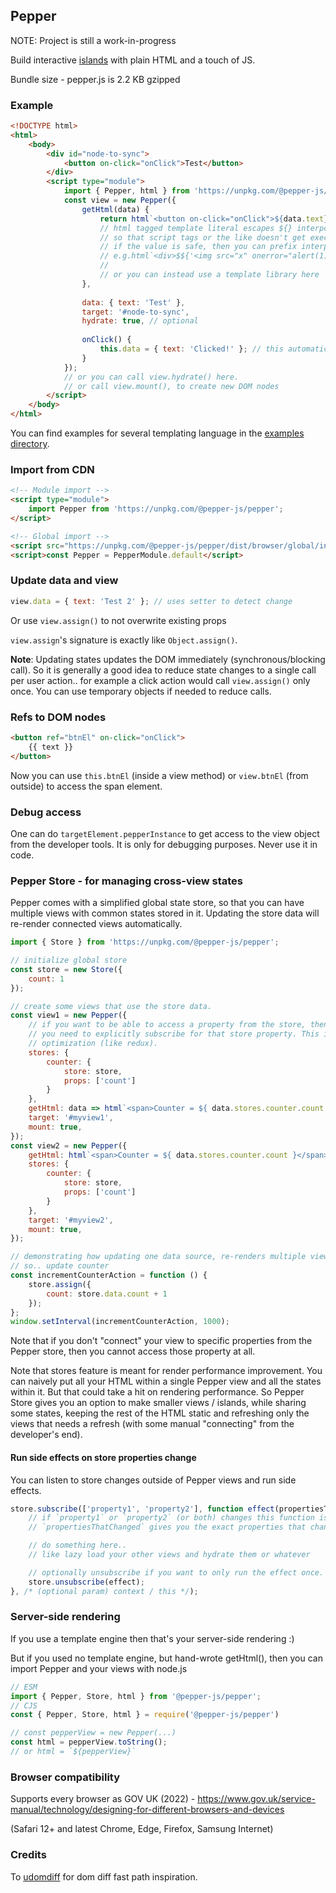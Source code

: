 ## Pepper

NOTE: Project is still a work-in-progress

Build interactive [islands](https://jasonformat.com/islands-architecture/) with plain HTML and a touch of JS.

Bundle size - pepper.js is 2.2 KB gzipped

### Example

```html
<!DOCTYPE html>
<html>
    <body>
        <div id="node-to-sync">
            <button on-click="onClick">Test</button>
        </div>
        <script type="module">
            import { Pepper, html } from 'https://unpkg.com/@pepper-js/pepper';
            const view = new Pepper({
                getHtml(data) {
                    return html`<button on-click="onClick">${data.text}</button>`;
                    // html tagged template literal escapes ${} interpolations and returns a string
                    // so that script tags or the like doesn't get executed.
                    // if the value is safe, then you can prefix interpolation by a $ sign,
                    // e.g.html`<div>$${'<img src="x" onerror="alert(1)">'}`.
                    //
                    // or you can instead use a template library here
                },
                
                data: { text: 'Test' },
                target: '#node-to-sync',
                hydrate: true, // optional
                
                onClick() {
                    this.data = { text: 'Clicked!' }; // this automatically updates the DOM
                }
            });
            // or you can call view.hydrate() here.
            // or call view.mount(), to create new DOM nodes
        </script>
    </body>
</html>
```

You can find examples for several templating language in the [examples directory](./examples).

### Import from CDN

```html
<!-- Module import -->
<script type="module">
    import Pepper from 'https://unpkg.com/@pepper-js/pepper';
</script>

<!-- Global import -->
<script src="https://unpkg.com/@pepper-js/pepper/dist/browser/global/index.min.js"></script>
<script>const Pepper = PepperModule.default</script>
```

### Update data and view

```js
view.data = { text: 'Test 2' }; // uses setter to detect change
```
Or use `view.assign()` to not overwrite existing props

`view.assign`'s signature is exactly like `Object.assign()`.

**Note**: Updating states updates the DOM immediately (synchronous/blocking call). So it is generally a good idea to reduce state changes to a single call per user action.. for example a click action would call `view.assign()` only once. You can use temporary objects if needed to reduce calls.

### Refs to DOM nodes

```html
<button ref="btnEl" on-click="onClick">
    {{ text }}
</button>
```

Now you can use `this.btnEl` (inside a view method) or `view.btnEl` (from outside) to access the span element.

### Debug access

One can do `targetElement.pepperInstance` to get access to the view object from the developer tools. It is only for
debugging purposes. Never use it in code.

### Pepper Store - for managing cross-view states

Pepper comes with a simplified global state store, so that you can have multiple views with common states stored in it. Updating the store data will re-render connected views automatically.

```js
import { Store } from 'https://unpkg.com/@pepper-js/pepper';

// initialize global store
const store = new Store({
    count: 1
});

// create some views that use the store data.
const view1 = new Pepper({
    // if you want to be able to access a property from the store, then
    // you need to explicitly subscribe for that store property. This is a performance
    // optimization (like redux).
    stores: {
        counter: {
            store: store,
            props: ['count']
        }
    },
    getHtml: data => html`<span>Counter = ${ data.stores.counter.count }</span>`,
    target: '#myview1',
    mount: true,
});
const view2 = new Pepper({
    getHtml: html`<span>Counter = ${ data.stores.counter.count }</span>`,
    stores: {
        counter: {
            store: store,
            props: ['count']
        }
    },
    target: '#myview2',
    mount: true,
});

// demonstrating how updating one data source, re-renders multiple views
// so.. update counter
const incrementCounterAction = function () {
    store.assign({
        count: store.data.count + 1
    });
};
window.setInterval(incrementCounterAction, 1000);
```

Note that if you don't "connect" your view to specific properties from the Pepper store, then you cannot access those property at all.

Note that stores feature is meant for render performance improvement. You can naively put all your HTML within a single Pepper view and all the states within it. But that could take a hit on rendering performance.
So Pepper Store gives you an option to make smaller views / islands, while sharing some states, keeping the rest of the HTML static and refreshing only the views that needs a refresh (with some manual "connecting" from the developer's end).

#### Run side effects on store properties change

You can listen to store changes outside of Pepper views and run side effects.

```js
store.subscribe(['property1', 'property2'], function effect(propertiesThatChanged) {
    // if `property1` or `property2` (or both) changes this function is invoked
    // `propertiesThatChanged` gives you the exact properties that changed (array of strings).

    // do something here..
    // like lazy load your other views and hydrate them or whatever

    // optionally unsubscribe if you want to only run the effect once.
    store.unsubscribe(effect);
}, /* (optional param) context / this */);
```

### Server-side rendering

If you use a template engine then that's your server-side rendering :)

But if you used no template engine, but hand-wrote getHtml(), then you can import Pepper and your views with node.js

```js
// ESM
import { Pepper, Store, html } from '@pepper-js/pepper';
// CJS
const { Pepper, Store, html } = require('@pepper-js/pepper')

// const pepperView = new Pepper(...)
const html = pepperView.toString();
// or html = `${pepperView}`
```

### Browser compatibility

Supports every browser as GOV UK (2022) - https://www.gov.uk/service-manual/technology/designing-for-different-browsers-and-devices

(Safari 12+ and latest Chrome, Edge, Firefox, Samsung Internet)

### Credits

To <a href="https://github.com/WebReflection/udomdiff">udomdiff</a> for dom diff fast path inspiration.